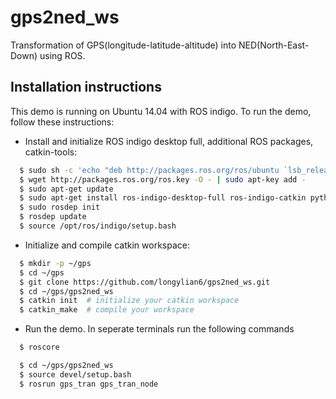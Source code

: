 gps2ned_ws
======

Transformation of GPS(longitude-latitude-altitude) into NED(North-East-Down) using ROS.

Installation instructions
------

This demo is running on Ubuntu 14.04 with ROS indigo. To run the demo, follow these instructions:

* Install and initialize ROS indigo desktop full, additional ROS packages, catkin-tools:
```bash
  $ sudo sh -c 'echo "deb http://packages.ros.org/ros/ubuntu `lsb_release -sc` main" > /etc/apt/sources.list.d/ros-latest.list'
  $ wget http://packages.ros.org/ros.key -O - | sudo apt-key add -
  $ sudo apt-get update
  $ sudo apt-get install ros-indigo-desktop-full ros-indigo-catkin python-catkin-tools 
  $ sudo rosdep init
  $ rosdep update
  $ source /opt/ros/indigo/setup.bash
```
* Initialize and compile catkin workspace:
```bash
  $ mkdir -p ~/gps
  $ cd ~/gps
  $ git clone https://github.com/longylian6/gps2ned_ws.git
  $ cd ~/gps/gps2ned_ws
  $ catkin init  # initialize your catkin workspace
  $ catkin_make  # compile your workspace
```
* Run the demo. In seperate terminals run the following commands
```bash
  $ roscore
```
```bash
  $ cd ~/gps/gps2ned_ws
  $ source devel/setup.bash
  $ rosrun gps_tran gps_tran_node
```

